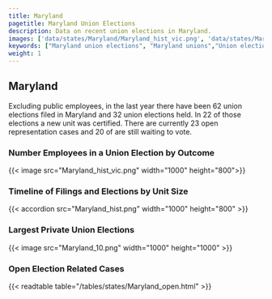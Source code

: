 ```yaml
---
title: Maryland
pagetitle: Maryland Union Elections
description: Data on recent union elections in Maryland.
images: ['data/states/Maryland/Maryland_hist_vic.png', 'data/states/Maryland/Maryland_hist_size.png', 'data/states/Maryland/Maryland_10.png']
keywords: ["Maryland union elections", "Maryland unions","Union elections"]
weight: 1
---
```

##  Maryland

Excluding public employees, in the last year there have been 62 union elections filed in Maryland and 32 union elections held. In 22 of those elections a new unit was certified. There are currently 23 open representation cases and 20 of are still waiting to vote.

### Number Employees in a Union Election by Outcome
{{< image src="Maryland_hist_vic.png" width="1000" height="800">}}

### Timeline of Filings and Elections by Unit Size
{{< accordion src="Maryland_hist.png" width="1000" height="800" >}}

### Largest Private Union Elections
{{< image src="Maryland_10.png" width="1000" height="1000"  >}}

### Open Election Related Cases
{{< readtable table="/tables/states/Maryland_open.html" >}}

